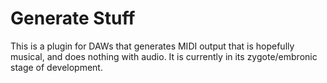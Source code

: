 # Generate Stuff

This is a plugin for DAWs that generates MIDI output that is hopefully musical, and does nothing with audio. It is currently in its zygote/embronic stage of development.
